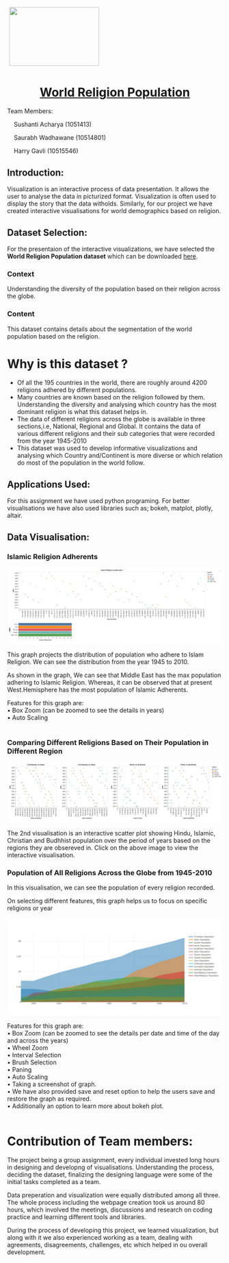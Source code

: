 <!DOCTYPE html>
<html>
<head>
	
	
</head>
<body>
<h2>&nbsp;<a href="https://www.dbs.ie/"><img alt="" src="https://debi0509.github.io/logo.jpg" style="width: 210px; height: 137px;" /></a></h2>

<h1 style="text-align: center;"><u>World Religion Population</u></h1>

<p>Team Members:</p>

<p>&nbsp;&nbsp;&nbsp; Sushanti Acharya (1051413)</p>

<p>&nbsp;&nbsp;&nbsp; Saurabh Wadhawane (10514801)</p>

<p>&nbsp;&nbsp;&nbsp; Harry Gavli (10515546)</p>

<h2>Introduction:</h2>

<p>Visualization is an interactive process of data presentation. It allows the user to analyse the data in picturized format. Visualization is often used to display the story that the data witholds. Similarly, for our project we have created interactive visualisations for world demographics based on religion.</p>

<h2>Dataset Selection:</h2>

<p>For the presentaion of the interactive visualizations, we have selected the <b>World Religion Population&nbsp;dataset</b> which can be downloaded <a href="http://www.correlatesofwar.org/data-sets/world-religion-data">here</a>.&nbsp;</p>

<h3>Context</h3>

<p>Understanding the diversity of the population based on their religion across the globe.</p>

<h3>Content</h3>

<p>This dataset contains details about the segmentation of the world population based on the religion.</p>

<h1>Why is this dataset ?</h1>

<ul>
	<li>Of all the 195 countries in the world, there are roughly around 4200 religions adhered by different populations.</li>
	<li>Many countries are known based on the religion followed by them. Understanding the diversity and analysing which country has the most dominant religion is what this dataset helps in.</li>
	<li>The data of different religions across the globe is available in three sections,i.e, National, Regional and Global. It contains the data of various different religions and their sub categories that were recorded from the year 1945-2010</li>
	<li>This dataset was used to develop informative visualizations and analysing which Country and/Continent is more diverse or which relation do most of the population in the world follow.</li>
</ul>

<h2>Applications Used:</h2>

<p>For this assignment we have used python programing. For better visualisations we have also used libraries such as; bokeh, matplot, plotly, altair. </p>

<h2>Data Visualisation:</h2>

<h3>Islamic Religion Adherents</h3>

<p><a href="https://github.com/Sushanti-Acharya/World-Religion/blob/master/Islam%20Religion%20Region%20Wise.html"><img alt="" src="Islam religion.jpg" /></a></p>

<p>This graph projects the distribution of population who adhere to Islam Religion. We can see the distribution from the year 1945 to 2010.</p>

<p>As shown in the graph, We can see that Middle East has the max population adhering to Islamic Religion. Whereas, it can be observed that at present West.Hemisphere has the most population of Islamic Adherents.</p>

<div>Features for this graph are:</div>

<div>&bull;<span style="white-space:pre"> Box </span>Zoom&nbsp;(can be zoomed to see the details in years)</div>

<div>&bull;<span style="white-space:pre"> </span>Auto Scaling</div>

<div>&nbsp;</div>

<h3>Comparing Different Religions Based on Their Population in Different Region </h3>

<p><a href="https://github.com/Sushanti-Acharya/World-Religion/blob/master/Top%20four%20Religion%20Comparison.html"><img alt="" src="Regional Religion Distribution.jpg"/></a></p>

<p>The 2nd visualisation is an interactive&nbsp;scatter plot showing Hindu, Islamic, Christian and Budhhist population over the period of years based on the regions they are obsereved in. Click on the above image to view the interactive visualisation.</p>

<h3>Population of All Religions Across the Globe from 1945-2010</h3>

<p>In this visualisation, we can see the population of every religion recorded.</p>
<p>On selecting different features, this graph helps us to focus on specific religions or year</p>

<p><a href="https://github.com/Sushanti-Acharya/World-Religion/blob/master/wrp-area-chart.html"><img alt="" src="All Religions.jpg"/></a></p>

<div>Features for this graph are:</div>

<div>&bull;<span style="white-space:pre"> Box </span>Zoom&nbsp;(can be zoomed to see the details per date and time of the day and&nbsp;across the years)</div>

<div>&bull;<span style="white-space: pre;"> Wheel </span>Zoom</div>

<div>&bull;<span style="white-space:pre"> </span>Interval Selection</div>

<div>&bull;<span style="white-space:pre"> </span>Brush&nbsp;Selection</div>

<div>&bull;<span style="white-space: pre;"> </span>Paning</div>

<div>&bull;<span style="white-space:pre"> </span>Auto Scaling</div>

<div>&bull;<span style="white-space:pre"> </span>Taking a screenshot of graph.&nbsp;</div>

<div>&bull;<span style="white-space:pre"> </span>We have also provided save and reset option to help the users save and restore the graph as required.</div>

<div>&bull;<span style="white-space: pre;"> </span>Additionally an option to learn more about bokeh plot.</div>

<div>&nbsp;</div>

<h1>Contribution of Team members:</h1>

<p>The project being a group assignment, every individual invested long hours in designing and developng of visualisations. Understanding the process, deciding the dataset, finalizing the designing language were some of the initial tasks completed as a team.</p>

<p>Data preperation and visualization were equally distributed among all three. The whole process including the webpage creation took us around 80 hours, which involved the meetings, discussions and research on coding practice and learning different tools and libraries.</p>

<p>During the process of developing this project, we learned visualization, but along with it we also experienced working as a team, dealing with agreements, disagreements, challenges, etc which helped in ou overall development.</p>

<p>&nbsp;</p>
</body>
</html>

